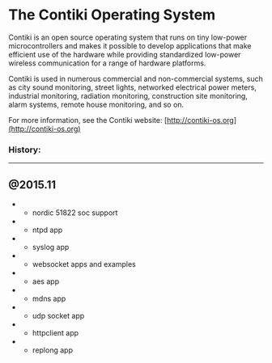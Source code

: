 The Contiki Operating System
============================


Contiki is an open source operating system that runs on tiny low-power
microcontrollers and makes it possible to develop applications that
make efficient use of the hardware while providing standardized
low-power wireless communication for a range of hardware platforms.

Contiki is used in numerous commercial and non-commercial systems,
such as city sound monitoring, street lights, networked electrical
power meters, industrial monitoring, radiation monitoring,
construction site monitoring, alarm systems, remote house monitoring,
and so on.

For more information, see the Contiki website: [http://contiki-os.org](http://contiki-os.org)







### History:

----

@2015.11
---
* + nordic 51822 soc support 
* + ntpd app
* + syslog app
* + websocket apps and examples
* + aes app
* + mdns app
* + udp socket app
* + httpclient app
* + replong app
